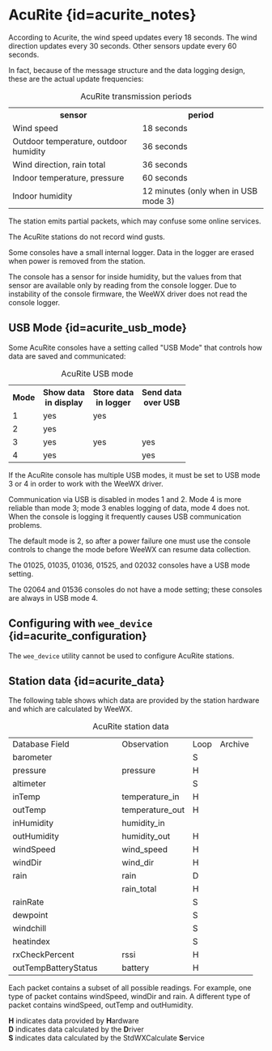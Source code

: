 # AcuRite {id=acurite_notes}

According to Acurite, the wind speed updates every 18 seconds.
The wind direction updates every 30 seconds. Other sensors update
every 60 seconds.

In fact, because of the message structure and the data logging
design, these are the actual update frequencies:

<table class='station_data'>
<caption>AcuRite transmission periods</caption>
<tbody>
<tr><th>sensor</th><th>period</th></tr>
<tr><td>Wind speed</td><td>18 seconds</td></tr>
<tr><td>Outdoor temperature, outdoor humidity</td><td>36 seconds</td></tr>
<tr><td>Wind direction, rain total</td><td>36 seconds</td></tr>
<tr><td>Indoor temperature, pressure</td><td>60 seconds</td></tr>
<tr><td>Indoor humidity</td><td>12 minutes (only when in USB mode 3)</td></tr>
</tbody>
</table>

The station emits partial packets, which may confuse some online
services.

The AcuRite stations do not record wind gusts.

Some consoles have a small internal logger.  Data in the logger
are erased when power is removed from the station.

The console has a sensor for inside humidity, but the values from
that sensor are available only by reading from the console logger.
Due to instability of the console firmware, the
WeeWX driver does not read the console
logger.

## USB Mode {id=acurite_usb_mode}

Some AcuRite consoles have a setting called "USB Mode" that controls
how data are saved and communicated:

<table id='usbmode' class='station_data'>
<caption>AcuRite USB mode</caption>
<tbody>
<tr>
<th>Mode</th>
<th>Show data<br/>in display</th>
<th>Store data<br/>in logger</th>
<th>Send data<br/>over USB</th>
</tr>
<tr><td>1</td><td>yes</td><td>yes</td><td></td></tr>
<tr><td>2</td><td>yes</td><td></td><td></td></tr>
<tr><td>3</td><td>yes</td><td>yes</td><td>yes</td></tr>
<tr><td>4</td><td>yes</td><td></td><td>yes</td></tr>
</tbody>
</table>

If the AcuRite console has multiple USB modes, it must be set to
USB mode 3 or 4 in order to work with the WeeWX driver.

Communication via USB is disabled in modes 1 and 2. Mode 4 is more reliable
than mode 3; mode 3 enables logging of data, mode 4 does not. When the
console is logging it frequently causes USB communication
problems.

The default mode is 2, so after a power failure one must use the
console controls to change the mode before
WeeWX can resume data collection.

The 01025, 01035, 01036, 01525, and 02032 consoles have a USB mode setting.

The 02064 and 01536 consoles do not have a mode setting; these
consoles are always in USB mode 4.

## Configuring with `wee_device` {id=acurite_configuration}

The `wee_device` utility cannot be used to configure AcuRite stations.

## Station data {id=acurite_data}

The following table shows which data are provided by the station
hardware and which are calculated by WeeWX.

<table class='station_data'>
<caption>AcuRite station data</caption>
<tbody class='code'>
<tr class="first_row">
<td style='width:200px'>Database Field</td>
<td>Observation</td>
<td>Loop</td>
<td>Archive</td>
</tr>
<tr>
<td class='first_col'>barometer</td>
<td></td>
<td>S</td>
<td></td>
</tr>
<tr>
<td class='first_col'>pressure</td>
<td>pressure</td>
<td>H</td>
<td></td>
</tr>
<tr>
<td class='first_col'>altimeter</td>
<td></td>
<td>S</td>
<td></td>
</tr>
<tr>
<td class='first_col'>inTemp</td>
<td>temperature_in</td>
<td>H</td>
<td></td>
</tr>
<tr>
<td class='first_col'>outTemp</td>
<td>temperature_out</td>
<td>H</td>
<td></td>
</tr>
<tr>
<td class='first_col'>inHumidity</td>
<td>humidity_in</td>
<td></td>
<td></td>
</tr>
<tr>
<td class='first_col'>outHumidity</td>
<td>humidity_out</td>
<td>H</td>
<td></td>
</tr>
<tr>
<td class='first_col'>windSpeed</td>
<td>wind_speed</td>
<td>H</td>
<td></td>
</tr>
<tr>
<td class='first_col'>windDir</td>
<td>wind_dir</td>
<td>H</td>
<td></td>
</tr>
<tr>
<td class='first_col'>rain</td>
<td>rain</td>
<td>D</td>
<td></td>
</tr>
<tr>
<td class='first_col'></td>
<td>rain_total</td>
<td>H</td>
<td></td>
</tr>
<tr>
<td class='first_col'>rainRate</td>
<td></td>
<td>S</td>
<td></td>
</tr>
<tr>
<td class='first_col'>dewpoint</td>
<td></td>
<td>S</td>
<td></td>
</tr>
<tr>
<td class='first_col'>windchill</td>
<td></td>
<td>S</td>
<td></td>
</tr>
<tr>
<td class='first_col'>heatindex</td>
<td></td>
<td>S</td>
<td></td>
</tr>
<tr>
<td class='first_col'>rxCheckPercent</td>
<td>rssi</td>
<td>H</td>
<td></td>
</tr>
<tr>
<td class='first_col'>outTempBatteryStatus</td>
<td>battery</td>
<td>H</td>
<td></td>
</tr>
</tbody>
</table>

<p class='station_data_key'>
Each packet contains a subset of all possible readings. For example, one type
of packet contains <span class='code'>windSpeed</span>,
<span class='code'>windDir</span> and <span class='code'>rain</span>.
A different type of packet contains <span class='code'>windSpeed</span>,
<span class='code'>outTemp</span> and <span class='code'>outHumidity</span>.
</p>

<p class='station_data_key'>
<b>H</b> indicates data provided by <b>H</b>ardware<br/>
<b>D</b> indicates data calculated by the <b>D</b>river<br/>
<b>S</b> indicates data calculated by the StdWXCalculate <b>S</b>ervice<br/>
</p>

